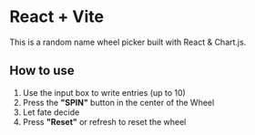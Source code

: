 # React + Vite

This is a random name wheel picker built with React & Chart.js.

## How to use

1. Use the input box to write entries (up to 10)
2. Press the **"SPIN"** button in the center of the Wheel
3. Let fate decide
4. Press **"Reset"** or refresh to reset the wheel

